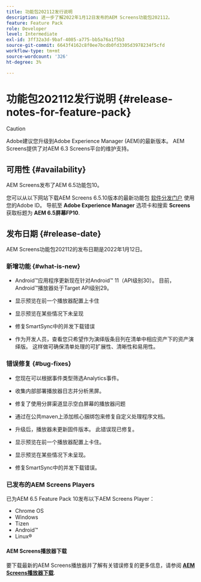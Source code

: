 ```yaml
---
title: 功能包202112发行说明
description: 进一步了解2022年1月12日发布的AEM Screens功能包202112。
feature: Feature Pack
role: Developer
level: Intermediate
exl-id: 3ff32a3d-9baf-4085-a775-bb5a76a1f5b3
source-git-commit: 6643f4162c8f0ee7bcdb0fd3305d3978234f5cfd
workflow-type: tm+mt
source-wordcount: '326'
ht-degree: 3%

---
```


# 功能包202112发行说明 {#release-notes-for-feature-pack}

>[!CAUTION]
>Adobe建议您升级到Adobe Experience Manager (AEM)的最新版本。 AEM Screens提供了对AEM 6.3 Screens平台的维护支持。

## 可用性 {#availability}

AEM Screens发布了AEM 6.5功能包10。

您可以从以下网站下载AEM Screens 6.5.10版本的最新功能包 [软件分发门户](https://experience.adobe.com/#/downloads/content/software-distribution/en/aem.html) 使用您的Adobe ID。 导航至 **Adobe Experience Manager** 选项卡和搜索 **Screens** 获取标题为 **AEM 6.5屏幕FP10**.

## 发布日期 {#release-date}

AEM Screens功能包202112的发布日期是2022年1月12日。

### 新增功能 {#what-is-new}

* Android™应用程序更新现在针对Android™ 11（API级别30）。 目前，Android™播放器处于Target API级别29。

* 显示预览在前一个播放器配置上卡住

* 显示预览在某些情况下未呈现

* 修复SmartSync中的并发下载错误

* 作为开发人员，查看您只希望作为演绎版条目列在清单中相应资产下的资产演绎版。 这样做可确保清单处理的可扩展性、清晰性和易用性。

### 错误修复 {#bug-fixes}

* 您现在可以根据事件类型筛选Analytics事件。

* 收集内部部署播放器日志并分析黑屏。

* 修复了使用分屏渠道显示空白屏幕的播放器问题

* 通过在公共maven上添加核心捆绑包来修复自定义处理程序文档。

* 升级后，播放器未更新固件版本。 此错误现已修复。

* 显示预览在前一个播放器配置上卡住。

* 显示预览在某些情况下未呈现。

* 修复SmartSync中的并发下载错误。

### 已发布的AEM Screens Players

已为AEM 6.5 Feature Pack 10发布以下AEM Screens Player：

* Chrome OS
* Windows
* Tizen
* Android™
* Linux®

#### AEM Screens播放器下载

要下载最新的AEM Screens播放器并了解有关错误修复的更多信息，请参阅 **[AEM Screens播放器下载](https://download.macromedia.com/screens/index.html)**.
